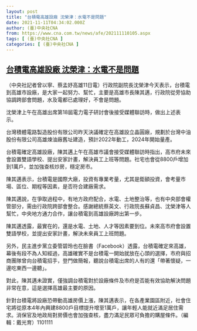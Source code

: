 ```yaml
---
layout: post
title: "台積電高雄設廠 沈榮津：水電不是問題"
date: 2021-11-11T04:34:02.000Z
author: (臺)中央社CNA
from: https://www.cna.com.tw/news/afe/202111110105.aspx
tags: [ (臺)中央社CNA ]
categories: [ (臺)中央社CNA ]
---
```

<!--1636605242000-->
[台積電高雄設廠 沈榮津：水電不是問題](https://www.cna.com.tw/news/afe/202111110105.aspx)
------

<div>
<div></div><div><p>（中央社記者曾以寧、蔡孟妤高雄11日電）行政院副院長沈榮津今天表示，台積電到高雄市設廠，是大家一起努力、幫忙，主要是高雄市長陳其邁，行政院從旁協助協調跨部會問題，水及電都已處理好，不會是問題。</p><p>沈榮津上午在高雄出席第18屆電力電子研討會後接受媒體聯訪時，做出上述表示。</p><p>台灣積體電路製造股份有限公司昨天決議確定在高雄設立晶圓廠，規劃於台灣中油股份有限公司高雄煉油廠舊址建造，預計2022年動工，2024年開始量產。</p><p>台積電確定高雄設廠，陳其邁上午在高雄市議會接受媒體聯訪時指出，高市府未來會設置雙語學校、提出安家計畫，解決員工上班等問題。社宅也會從8800戶增加到1萬戶，並加強查核炒房，穩定房市。</p><p>陳其邁表示，台積電是國際大廠，投資有專業考量，尤其是鉅額投資，會考量市場、區位、期程等因素，是否符合建廠需求。</p><p>陳其邁說，在爭取過程中，有地方政府配合，水電、土地整治等，也有中央部會權管部分，需由行政院跨部會整合。感謝總統蔡英文、行政院長蘇貞昌、沈榮津等人幫忙，中央地方通力合作，讓台積電到高雄設廠跨出第一步。</p><p>陳其邁透露，最實在的，還是水電、土地、人才等因素要到位。未來高市府會設置雙語學校，並提出安家計畫，解決未來員工上班問題。</p><p>另外，民主進步黨立委管碧玲也在臉書（Facebook）透露，台積電確定來高雄，幕後有段不為人知經過，高雄確實不是台積電一開始就放在心頭的選擇，市府與招商團隊曾向台積電招手，登門做簡報，聽說台積電出席的人有的還「帶著懷疑，一邊吃東西一邊聽」。</p><p>對此，陳其邁未證實，僅強調台積電對於設廠條件及市府是否能有效協助解決問題非常在意，這是選擇高雄最主要的原因。</p><p>針對台積電將設廠恐帶動高雄房價上漲，陳其邁表示，在各產業園區附近，社會住宅將從原本4年內興建8800戶目標提升增至1萬戶，讓年輕人能就近滿足居住需求。消保官及地政局對房價也會加強查核，盡力滿足民眾可負擔的購屋條件。（編輯：戴光育）1101111</p><div class='media'>                                <div class='facebookMedia'>                                    <div class='fb-post' data-href='https://www.facebook.com/biling.kuan/posts/4802629863132831' data-lazy='true'></div>                                </div>                            </div></div>
</div>
